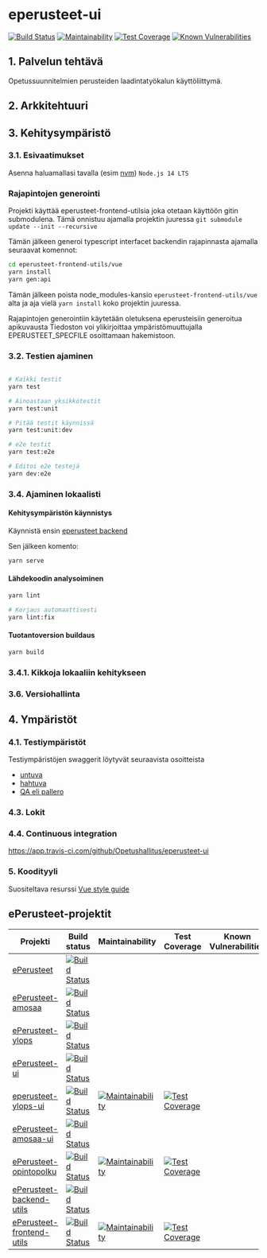 # eperusteet-ui

[![Build Status](https://travis-ci.org/Opetushallitus/eperusteet-ui.svg?branch=master)](https://travis-ci.org/Opetushallitus/eperusteet-ui)
[![Maintainability](https://api.codeclimate.com/v1/badges/eea9e59302df6e343d57/maintainability)](https://codeclimate.com/github/Opetushallitus/eperusteet-ui/maintainability)
[![Test Coverage](https://api.codeclimate.com/v1/badges/eea9e59302df6e343d57/test_coverage)](https://codeclimate.com/github/Opetushallitus/eperusteet-ui/test_coverage)
[![Known Vulnerabilities](https://snyk.io/test/github/Opetushallitus/eperusteet-ui/badge.svg)](https://snyk.io/test/github/Opetushallitus/eperusteet-ui)


## 1. Palvelun tehtävä

Opetussuunnitelmien perusteiden laadintatyökalun käyttöliittymä.

## 2. Arkkitehtuuri



## 3. Kehitysympäristö

### 3.1. Esivaatimukset

Asenna haluamallasi tavalla (esim [nvm](https://github.com/nvm-sh/nvm)) `Node.js 14 LTS`

### Rajapintojen generointi

Projekti käyttää eperusteet-frontend-utilsia joka otetaan käyttöön gitin submodulena.
Tämä onnistuu ajamalla projektin juuressa `git submodule update --init --recursive`

Tämän jälkeen generoi typescript interfacet backendin rajapinnasta ajamalla seuraavat komennot:

```bash
cd eperusteet-frontend-utils/vue
yarn install
yarn gen:api
```

Tämän jälkeen poista node_modules-kansio `eperusteet-frontend-utils/vue` alta
ja aja vielä `yarn install` koko projektin juuressa.

Rajapintojen generointiin käytetään oletuksena eperusteisiin generoitua apikuvausta Tiedoston voi ylikirjoittaa
ympäristömuuttujalla EPERUSTEET\_SPECFILE osoittamaan hakemistoon.

### 3.2. Testien ajaminen

```bash

# Kaikki testit
yarn test

# Ainoastaan yksikkötestit
yarn test:unit

# Pitää testit käynnissä
yarn test:unit:dev 

# e2e testit
yarn test:e2e

# Editoi e2e testejä
yarn dev:e2e
```


### 3.4. Ajaminen lokaalisti


#### Kehitysympäristön käynnistys

Käynnistä ensin [eperusteet backend](https://github.com/Opetushallitus/eperusteet)

Sen jälkeen komento:
```bash
yarn serve
```

#### Lähdekoodin analysoiminen

```bash
yarn lint

# Korjaus automaattisesti
yarn lint:fix
```

#### Tuotantoversion buildaus

```bash
yarn build
```

### 3.4.1. Kikkoja lokaaliin kehitykseen


### 3.6. Versiohallinta

## 4. Ympäristöt

### 4.1. Testiympäristöt

Testiympäristöjen swaggerit löytyvät seuraavista osoitteista

- [untuva](https://virkailija.untuvaopintopolku.fi/eperusteet-app/uusi/#/fi)
- [hahtuva](https://virkailija.hahtuvaopintopolku.fi/eperusteet-app/uusi/#/fi)
- [QA eli pallero](https://virkailija.testiopintopolku.fi/eperusteet-app/uusi/#/fi)

### 4.3. Lokit



### 4.4. Continuous integration

https://app.travis-ci.com/github/Opetushallitus/eperusteet-ui

### 5. Koodityyli

Suositeltava resurssi [Vue style guide](https://vuejs.org/v2/style-guide)

## ePerusteet-projektit

|Projekti|Build status|Maintainability|Test Coverage|Known Vulnerabilities|
|-----|-----|-----|-----|-----|
|[ePerusteet](https://github.com/Opetushallitus/eperusteet) | [![Build Status](https://travis-ci.org/Opetushallitus/eperusteet.svg?branch=master)](https://travis-ci.org/Opetushallitus/eperusteet)|     |     |     |
|[ePerusteet-amosaa](https://github.com/Opetushallitus/eperusteet-amosaa) | [![Build Status](https://travis-ci.org/Opetushallitus/eperusteet-amosaa.svg?branch=master)](https://travis-ci.org/Opetushallitus/eperusteet-amosaa)|     |     |     |
|[ePerusteet-ylops](https://github.com/Opetushallitus/eperusteet-ylops) | [![Build Status](https://travis-ci.org/Opetushallitus/eperusteet-ylops.svg?branch=master)](https://travis-ci.org/Opetushallitus/eperusteet-ylops)|     |     |     |
|[ePerusteet-ui](https://github.com/Opetushallitus/eperusteet-ui) | [![Build Status](https://travis-ci.org/Opetushallitus/eperusteet-ui.svg?branch=master)](https://travis-ci.org/Opetushallitus/eperusteet-ui)|     |     |     |
|[eperusteet-ylops-ui](https://github.com/Opetushallitus/eperusteet-ylops-ui) | [![Build Status](https://travis-ci.org/Opetushallitus/eperusteet-ylops-ui.svg?branch=master)](https://travis-ci.org/Opetushallitus/eperusteet-ylops-ui) | [![Maintainability](https://api.codeclimate.com/v1/badges/eea9e59302df6e343d57/maintainability)](https://codeclimate.com/github/Opetushallitus/eperusteet-ylops-ui/maintainability) | [![Test Coverage](https://api.codeclimate.com/v1/badges/eea9e59302df6e343d57/test_coverage)](https://codeclimate.com/github/Opetushallitus/eperusteet-ylops-ui/test_coverage)|     |
|[ePerusteet-amosaa-ui](https://github.com/Opetushallitus/eperusteet-amosaa-ui) | [![Build Status](https://travis-ci.org/Opetushallitus/eperusteet-amosaa-ui.svg?branch=master)](https://travis-ci.org/Opetushallitus/eperusteet-amosaa-ui)|     |     |     |
|[ePerusteet-opintopolku](https://github.com/Opetushallitus/eperusteet-opintopolku) | [![Build Status](https://travis-ci.org/Opetushallitus/eperusteet-opintopolku.svg?branch=master)](https://travis-ci.org/Opetushallitus/eperusteet-opintopolku) | [![Maintainability](https://api.codeclimate.com/v1/badges/24fc0c3e2b968b432319/maintainability)](https://codeclimate.com/github/Opetushallitus/eperusteet-opintopolku/maintainability) | [![Test Coverage](https://api.codeclimate.com/v1/badges/24fc0c3e2b968b432319/test_coverage)](https://codeclimate.com/github/Opetushallitus/eperusteet-opintopolku/test_coverage)|     |
|[ePerusteet-backend-utils](https://github.com/Opetushallitus/eperusteet-backend-utils) | [![Build Status](https://travis-ci.org/Opetushallitus/eperusteet-backend-utils.svg?branch=master)](https://travis-ci.org/Opetushallitus/eperusteet-backend-utils)|     |     |     |
|[ePerusteet-frontend-utils](https://github.com/Opetushallitus/eperusteet-frontend-utils) | [![Build Status](https://travis-ci.org/Opetushallitus/eperusteet-frontend-utils.svg?branch=master)](https://travis-ci.org/Opetushallitus/eperusteet-frontend-utils) | [![Maintainability](https://api.codeclimate.com/v1/badges/f782a4a50622ae34a2bd/maintainability)](https://codeclimate.com/github/Opetushallitus/eperusteet-frontend-utils/maintainability) | [![Test Coverage](https://api.codeclimate.com/v1/badges/f782a4a50622ae34a2bd/test_coverage)](https://codeclimate.com/github/Opetushallitus/eperusteet-frontend-utils/test_coverage)|     |

